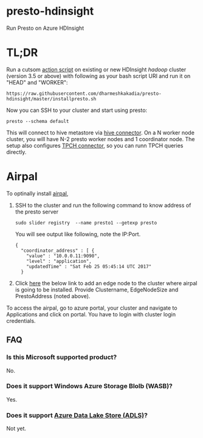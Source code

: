 # presto-hdinsight
Run Presto on Azure HDInsight

# TL;DR 
Run a cutsom [action script](https://docs.microsoft.com/en-us/azure/hdinsight/hdinsight-hadoop-customize-cluster-linux) on existing or new HDInsight _hadoop_ cluster (version 3.5 or above) with following as your bash script URI and run it on "HEAD" and "WORKER":
```
https://raw.githubusercontent.com/dharmeshkakadia/presto-hdinsight/master/installpresto.sh
```

Now you can SSH to your cluster and start using presto:
```
presto --schema default
```
This will connect to hive metastore via [hive connector](https://prestodb.io/docs/current/connector/hive.html). On a N worker node cluster, you will have N-2 presto worker nodes and 1 coordinator node. The setup also configures [TPCH connector](https://prestodb.io/docs/current/connector/tpch.html), so you can runn TPCH queries directly.

# Airpal
To optinally install [airpal](https://github.com/airbnb/airpal), 

1. SSH to the cluster and run the following command to know address of the presto server
    ```
    sudo slider registry  --name presto1 --getexp presto
    ```
    You will see output like following, note the IP:Port.
    ```
    {
      "coordinator_address" : [ {
        "value" : "10.0.0.11:9090",
        "level" : "application",
        "updatedTime" : "Sat Feb 25 05:45:14 UTC 2017"
      }
    ```

2. Click [here](https://portal.azure.com/#create/Microsoft.Template/uri/https%3A%2F%2Fraw.githubusercontent.com%2Fdharmeshkakadia%2Fpresto-hdinsight%2Fmaster%2Fairpal-deploy.json) the below link to add an edge node to the cluster where airpal is going to be installed. Provide Clustername, EdgeNodeSize and PrestoAddress (noted above). 

To access the airpal, go to azure portal, your cluster and navigate to Applications and click on portal. You have to login with cluster login credentials.

## FAQ
### Is this Microsoft supported product? 
No.

### Does it support Windows Azure Storage Blolb (WASB)?
Yes.

### Does it support [Azure Data Lake Store (ADLS)](https://azure.microsoft.com/en-us/services/data-lake-store/)?
Not yet.
